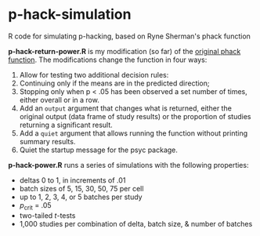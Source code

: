 # p-hack-simulation
R code for simulating p-hacking, based on Ryne Sherman's phack function

**p-hack-return-power.R** is my modification (so far) of the [original phack function](http://rynesherman.com/phack.r). The modifications change the 
function in four ways:
1. Allow for testing two additional decision rules: 
  1. Continuing only if the means are in the predicted direction;
  2. Stopping only when p < .05 has been observed a set number of times, either overall or in a row.
2. Add an `output` argument that changes what is returned, either the original output (data frame of study results) or the proportion of studies returning a significant result.
3. Add a `quiet` argument that allows running the function without printing summary results.
4. Quiet the startup message for the psyc package.


**p-hack-power.R** runs a series of simulations with the following properties:
* deltas 0 to 1, in increments of .01
* batch sizes of 5, 15, 30, 50, 75 per cell
* up to 1, 2, 3, 4, or 5 batches per study
* *p*<sub>crit</sub> = .05
* two-tailed *t*-tests
* 1,000 studies per combination of delta, batch size, & number of batches